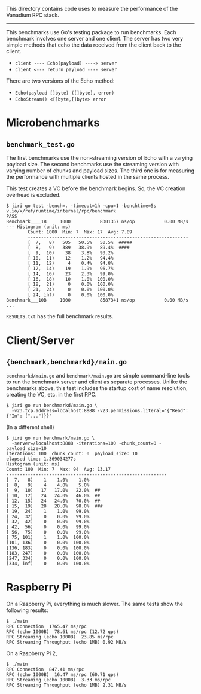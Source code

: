 This directory contains code uses to measure the performance of the Vanadium RPC stack.

---

This benchmarks use Go's testing package to run benchmarks. Each benchmark involves
one server and one client. The server has two very simple methods that echo the data
received from the client back to the client.

* `client ---- Echo(payload) ----> server`
* `client <--- return payload ---- server`

There are two versions of the Echo method:

* `Echo(payload []byte) ([]byte], error)`
* `EchoStream() <[]byte,[]byte> error`

# Microbenchmarks
## `benchmark_test.go`

The first benchmarks use the non-streaming version of Echo with a varying
payload size. The second benchmarks use the streaming version with varying
number of chunks and payload sizes. The third one is for measuring the
performance with multiple clients hosted in the same process.

This test creates a VC before the benchmark begins. So, the VC creation
overhead is excluded.

```
$ jiri go test -bench=. -timeout=1h -cpu=1 -benchtime=5s v.io/x/ref/runtime/internal/rpc/benchmark
PASS
Benchmark____1B     1000           8301357 ns/op           0.00 MB/s
--- Histogram (unit: ms)
        Count: 1000  Min: 7  Max: 17  Avg: 7.89
        ------------------------------------------------------------
        [  7,   8)   505   50.5%   50.5%  #####
        [  8,   9)   389   38.9%   89.4%  ####
        [  9,  10)    38    3.8%   93.2%
        [ 10,  11)    12    1.2%   94.4%
        [ 11,  12)     4    0.4%   94.8%
        [ 12,  14)    19    1.9%   96.7%
        [ 14,  16)    23    2.3%   99.0%
        [ 16,  18)    10    1.0%  100.0%
        [ 18,  21)     0    0.0%  100.0%
        [ 21,  24)     0    0.0%  100.0%
        [ 24, inf)     0    0.0%  100.0%
Benchmark___10B     1000           8587341 ns/op           0.00 MB/s
...
```

`RESULTS.txt` has the full benchmark results.

# Client/Server
## `{benchmark,benchmarkd}/main.go`

`benchmarkd/main.go` and `benchmark/main.go` are simple command-line tools to run the
benchmark server and client as separate processes. Unlike the benchmarks above,
this test includes the startup cost of name resolution, creating the VC, etc. in
the first RPC.

```
$ jiri go run benchmarkd/main.go \
  -v23.tcp.address=localhost:8888 -v23.permissions.literal='{"Read": {"In": ["..."]}}'
```

(In a different shell)

```
$ jiri go run benchmark/main.go \
  -server=/localhost:8888 -iterations=100 -chunk_count=0 -payload_size=10
iterations: 100  chunk_count: 0  payload_size: 10
elapsed time: 1.369034277s
Histogram (unit: ms)
Count: 100  Min: 7  Max: 94  Avg: 13.17
------------------------------------------------------------
[  7,   8)    1    1.0%    1.0%
[  8,   9)    4    4.0%    5.0%
[  9,  10)   17   17.0%   22.0%  ##
[ 10,  12)   24   24.0%   46.0%  ##
[ 12,  15)   24   24.0%   70.0%  ##
[ 15,  19)   28   28.0%   98.0%  ###
[ 19,  24)    1    1.0%   99.0%
[ 24,  32)    0    0.0%   99.0%
[ 32,  42)    0    0.0%   99.0%
[ 42,  56)    0    0.0%   99.0%
[ 56,  75)    0    0.0%   99.0%
[ 75, 101)    1    1.0%  100.0%
[101, 136)    0    0.0%  100.0%
[136, 183)    0    0.0%  100.0%
[183, 247)    0    0.0%  100.0%
[247, 334)    0    0.0%  100.0%
[334, inf)    0    0.0%  100.0%
```

# Raspberry Pi

On a Raspberry Pi, everything is much slower. The same tests show the following
results:

```
$ ./main
RPC Connection  1765.47 ms/rpc
RPC (echo 1000B)  78.61 ms/rpc (12.72 qps)
RPC Streaming (echo 1000B)  23.85 ms/rpc
RPC Streaming Throughput (echo 1MB) 0.92 MB/s
```

On a Raspberry Pi 2,

```
$ ./main
RPC Connection  847.41 ms/rpc
RPC (echo 1000B)  16.47 ms/rpc (60.71 qps)
RPC Streaming (echo 1000B)  3.33 ms/rpc
RPC Streaming Throughput (echo 1MB) 2.31 MB/s
```
